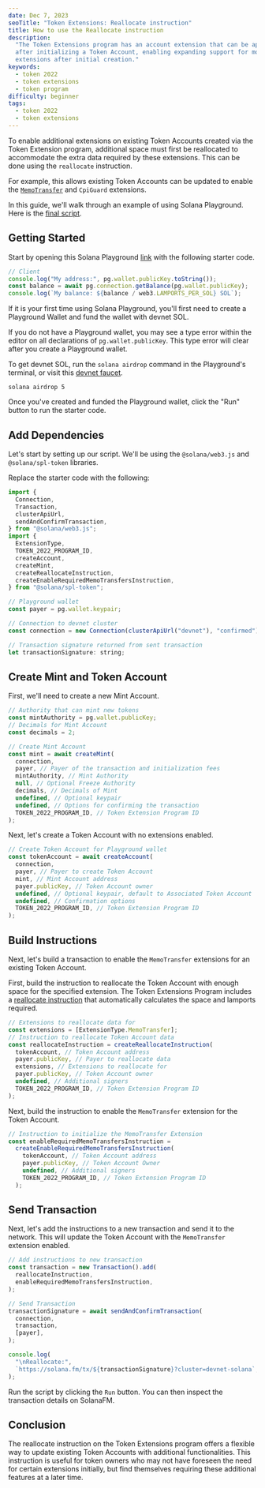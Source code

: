 ```yaml
---
date: Dec 7, 2023
seoTitle: "Token Extensions: Reallocate instruction"
title: How to use the Reallocate instruction
description:
  "The Token Extensions program has an account extension that can be applied
  after initializing a Token Account, enabling expanding support for more
  extensions after initial creation."
keywords:
  - token 2022
  - token extensions
  - token program
difficulty: beginner
tags:
  - token 2022
  - token extensions
---
```


To enable additional extensions on existing Token Accounts created via the Token
Extension program, additional space must first be reallocated to accommodate the
extra data required by these extensions. This can be done using the `reallocate`
instruction.

For example, this allows existing Token Accounts can be updated to enable the
[`MemoTransfer`](/content/guides/token-extensions/required-memo.md) and
`CpiGuard` extensions.

In this guide, we'll walk through an example of using Solana Playground. Here is
the [final script](https://beta.solpg.io/65723a50fb53fa325bfd0c52).

## Getting Started

Start by opening this Solana Playground
[link](https://beta.solpg.io/656e19acfb53fa325bfd0c46) with the following
starter code.

```javascript
// Client
console.log("My address:", pg.wallet.publicKey.toString());
const balance = await pg.connection.getBalance(pg.wallet.publicKey);
console.log(`My balance: ${balance / web3.LAMPORTS_PER_SOL} SOL`);
```

If it is your first time using Solana Playground, you'll first need to create a
Playground Wallet and fund the wallet with devnet SOL.

<Callout type="info">

If you do not have a Playground wallet, you may see a type error within the
editor on all declarations of `pg.wallet.publicKey`. This type error will clear
after you create a Playground wallet.

</Callout>

To get devnet SOL, run the `solana airdrop` command in the Playground's
terminal, or visit this [devnet faucet](https://faucet.solana.com/).

```
solana airdrop 5
```

Once you've created and funded the Playground wallet, click the "Run" button to
run the starter code.

## Add Dependencies

Let's start by setting up our script. We'll be using the `@solana/web3.js` and
`@solana/spl-token` libraries.

Replace the starter code with the following:

```javascript
import {
  Connection,
  Transaction,
  clusterApiUrl,
  sendAndConfirmTransaction,
} from "@solana/web3.js";
import {
  ExtensionType,
  TOKEN_2022_PROGRAM_ID,
  createAccount,
  createMint,
  createReallocateInstruction,
  createEnableRequiredMemoTransfersInstruction,
} from "@solana/spl-token";

// Playground wallet
const payer = pg.wallet.keypair;

// Connection to devnet cluster
const connection = new Connection(clusterApiUrl("devnet"), "confirmed");

// Transaction signature returned from sent transaction
let transactionSignature: string;
```

## Create Mint and Token Account

First, we'll need to create a new Mint Account.

```javascript
// Authority that can mint new tokens
const mintAuthority = pg.wallet.publicKey;
// Decimals for Mint Account
const decimals = 2;

// Create Mint Account
const mint = await createMint(
  connection,
  payer, // Payer of the transaction and initialization fees
  mintAuthority, // Mint Authority
  null, // Optional Freeze Authority
  decimals, // Decimals of Mint
  undefined, // Optional keypair
  undefined, // Options for confirming the transaction
  TOKEN_2022_PROGRAM_ID, // Token Extension Program ID
);
```

Next, let's create a Token Account with no extensions enabled.

```javascript
// Create Token Account for Playground wallet
const tokenAccount = await createAccount(
  connection,
  payer, // Payer to create Token Account
  mint, // Mint Account address
  payer.publicKey, // Token Account owner
  undefined, // Optional keypair, default to Associated Token Account
  undefined, // Confirmation options
  TOKEN_2022_PROGRAM_ID, // Token Extension Program ID
);
```

## Build Instructions

Next, let's build a transaction to enable the `MemoTransfer` extensions for an
existing Token Account.

First, build the instruction to reallocate the Token Account with enough space
for the specified extension. The Token Extensions Program includes a
[reallocate instruction](https://github.com/solana-labs/solana-program-library/blob/master/token/program-2022/src/extension/reallocate.rs#L24)
that automatically calculates the space and lamports required.

```javascript
// Extensions to reallocate data for
const extensions = [ExtensionType.MemoTransfer];
// Instruction to reallocate Token Account data
const reallocateInstruction = createReallocateInstruction(
  tokenAccount, // Token Account address
  payer.publicKey, // Payer to reallocate data
  extensions, // Extensions to reallocate for
  payer.publicKey, // Token Account owner
  undefined, // Additional signers
  TOKEN_2022_PROGRAM_ID, // Token Extension Program ID
);
```

Next, build the instruction to enable the `MemoTransfer` extension for the Token
Account.

```javascript
// Instruction to initialize the MemoTransfer Extension
const enableRequiredMemoTransfersInstruction =
  createEnableRequiredMemoTransfersInstruction(
    tokenAccount, // Token Account address
    payer.publicKey, // Token Account Owner
    undefined, // Additional signers
    TOKEN_2022_PROGRAM_ID, // Token Extension Program ID
  );
```

## Send Transaction

Next, let's add the instructions to a new transaction and send it to the
network. This will update the Token Account with the `MemoTransfer` extension
enabled.

```javascript
// Add instructions to new transaction
const transaction = new Transaction().add(
  reallocateInstruction,
  enableRequiredMemoTransfersInstruction,
);

// Send Transaction
transactionSignature = await sendAndConfirmTransaction(
  connection,
  transaction,
  [payer],
);

console.log(
  "\nReallocate:",
  `https://solana.fm/tx/${transactionSignature}?cluster=devnet-solana`,
);
```

Run the script by clicking the `Run` button. You can then inspect the
transaction details on SolanaFM.

## Conclusion

The reallocate instruction on the Token Extensions program offers a flexible way
to update existing Token Accounts with additional functionalities. This
instruction is useful for token owners who may not have foreseen the need for
certain extensions initially, but find themselves requiring these additional
features at a later time.
